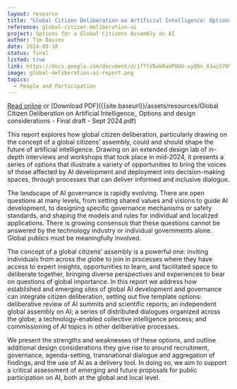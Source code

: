 ```yaml
---
layout: resource
title: "Global Citizen Deliberation on Artificial Intelligence: Options and design considerations"
reference: global-citizen-deliberation-ai
project: Options for a Global Citizens Assembly on AI
author: Tim Davies
date: 2024-09-18
status: final
listed: true
link: https://docs.google.com/document/d/1f7tV8akRaaPOUU-uyQ9n_81wi576VU25NAfM3wMV00o/edit
image: global-deliberation-ai-report.png
topics:
  - People and Participation
---
```


[Read online](https://docs.google.com/document/d/1f7tV8akRaaPOUU-uyQ9n_81wi576VU25NAfM3wMV00o/edit) or [Download PDF]({{site.baseurl}}/assets/resources/Global Citizen Deliberation on Artificial Intelligence_ Options and design considerations - Final draft - Sept 2024.pdf)

This report explores how global citizen deliberation, particularly drawing on the concept of a global citizens’ assembly, could and should shape the future of artificial intelligence. Drawing on an extended design lab of in-depth interviews and workshops that took place in mid-2024, it presents a series of options that illustrate a variety of opportunities to bring the voices of those affected by AI development and deployment into decision-making spaces, through processes that can deliver informed and inclusive dialogue. 

The landscape of AI governance is rapidly evolving. There are open questions at many levels, from setting shared values and visions to guide AI development, to designing specific governance mechanisms or safety standards, and shaping the models and rules for individual and localized applications. There is growing consensus that these questions cannot be answered by the technology industry or individual governments alone. Global publics must be meaningfully involved. 

The concept of a global citizens’ assembly is a powerful one: inviting individuals from across the globe to join in processes where they have access to expert insights, opportunities to learn, and facilitated space to deliberate together, bringing diverse perspectives and experiences to bear on questions of global importance. In this report we address how established and emerging sites of global AI development and governance can integrate citizen deliberation, setting out five template options: deliberative review of AI summits and scientific reports; an independent global assembly on AI; a series of distributed dialogues organized across the globe; a technology-enabled collective intelligence process; and commissioning of AI topics in other deliberative processes. 

We present the strengths and weaknesses of these options, and outline additional design considerations they give rise to around recruitment, governance, agenda-setting, transnational dialogue and aggregation of findings, and the use of AI as a delivery tool. In doing so, we aim to support a critical assessment of emerging and future proposals for public participation on AI, both at the global and local level.

